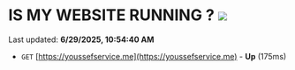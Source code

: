 # IS MY WEBSITE RUNNING ? [![](https://img.shields.io/static/v1?label=Sponsor&message=%E2%9D%A4&logo=GitHub&color=%23fe8e86)](https://github.com/sponsors/Youssef-Lehmam)

Last updated: **6/29/2025, 10:54:40 AM**

- `GET` [https://youssefservice.me](https://youssefservice.me) - **Up** (175ms)
